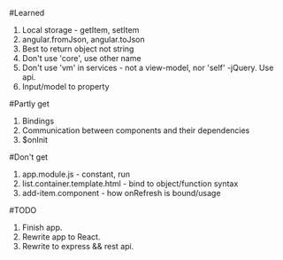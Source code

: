 #Learned  
1. Local storage - getItem, setItem  
2. angular.fromJson, angular.toJson  
3. Best to return object not string  
4. Don't use 'core', use other name  
5. Don't use 'vm' in services - not a view-model, nor 'self' -jQuery. Use api.  
6. Input/model to property


#Partly get  
1. Bindings  
2. Communication between components and their dependencies  
3. $onInit  


#Don't get  
1. app.module.js - constant, run  
2. list.container.template.html - bind to object/function syntax  
3. add-item.component - how onRefresh is bound/usage  

#TODO  
1. Finish app.  
2. Rewrite app to React.  
3. Rewrite to express && rest api.
